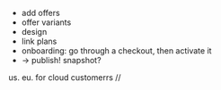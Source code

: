 
- add offers
- offer variants
- design 
- link plans 
- onboarding: go through a checkout, then activate it
- -> publish! snapshot? 

us. eu. for cloud customerrs
// 
